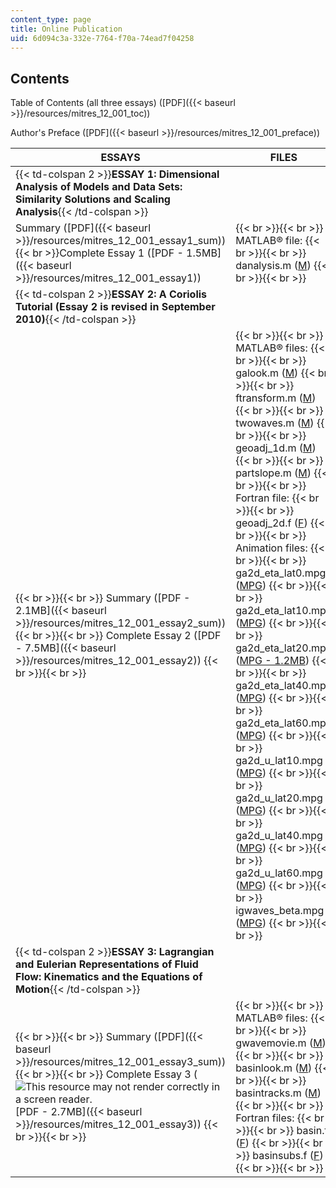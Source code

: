 ```yaml
---
content_type: page
title: Online Publication
uid: 6d094c3a-332e-7764-f70a-74ead7f04258
---
```


Contents
--------

Table of Contents (all three essays) ([PDF]({{< baseurl >}}/resources/mitres_12_001_toc))

Author's Preface ([PDF]({{< baseurl >}}/resources/mitres_12_001_preface))

| ESSAYS | FILES |
| --- | --- |
| {{< td-colspan 2 >}}**ESSAY 1: Dimensional Analysis of Models and Data Sets: Similarity Solutions and Scaling Analysis**{{< /td-colspan >}} ||
| Summary ([PDF]({{< baseurl >}}/resources/mitres_12_001_essay1_sum))  {{< br >}}Complete Essay 1 ([PDF - 1.5MB]({{< baseurl >}}/resources/mitres_12_001_essay1)) |  {{< br >}}{{< br >}} MATLAB® file: {{< br >}}{{< br >}} danalysis.m ([M](/resources/res-12-001-topics-in-fluid-dynamics-spring-2010/online-publication/danalysis.m)) {{< br >}}{{< br >}}  |
| {{< td-colspan 2 >}}**ESSAY 2: A Coriolis Tutorial (Essay 2 is revised in September 2010)**{{< /td-colspan >}} ||
|  {{< br >}}{{< br >}} Summary ([PDF - 2.1MB]({{< baseurl >}}/resources/mitres_12_001_essay2_sum)) {{< br >}}{{< br >}} Complete Essay 2 ([PDF - 7.5MB]({{< baseurl >}}/resources/mitres_12_001_essay2)) {{< br >}}{{< br >}}  |  {{< br >}}{{< br >}} MATLAB® files: {{< br >}}{{< br >}} galook.m ([M](/resources/res-12-001-topics-in-fluid-dynamics-spring-2010/online-publication/galook.m)) {{< br >}}{{< br >}} ftransform.m ([M](/resources/res-12-001-topics-in-fluid-dynamics-spring-2010/online-publication/ftransform.m)) {{< br >}}{{< br >}} twowaves.m ([M](/resources/res-12-001-topics-in-fluid-dynamics-spring-2010/online-publication/twowaves.m)) {{< br >}}{{< br >}} geoadj\_1d.m ([M](/resources/res-12-001-topics-in-fluid-dynamics-spring-2010/online-publication/geoadj_1d.m)) {{< br >}}{{< br >}} partslope.m ([M](/resources/res-12-001-topics-in-fluid-dynamics-spring-2010/online-publication/partslope.m)) {{< br >}}{{< br >}} Fortran file: {{< br >}}{{< br >}} geoadj\_2d.f ([F](/resources/res-12-001-topics-in-fluid-dynamics-spring-2010/online-publication/geoadj_2d.for)) {{< br >}}{{< br >}} Animation files: {{< br >}}{{< br >}} ga2d\_eta\_lat0.mpg ([MPG](/resources/res-12-001-topics-in-fluid-dynamics-spring-2010/online-publication/ga2d_eta_lat0.mpg)) {{< br >}}{{< br >}} ga2d\_eta\_lat10.mpg ([MPG](/resources/res-12-001-topics-in-fluid-dynamics-spring-2010/online-publication/ga2d_eta_lat10.mpg)) {{< br >}}{{< br >}} ga2d\_eta\_lat20.mpg ([MPG - 1.2MB](/resources/res-12-001-topics-in-fluid-dynamics-spring-2010/online-publication/ga2d_eta_lat20.mpg)) {{< br >}}{{< br >}} ga2d\_eta\_lat40.mpg ([MPG](/resources/res-12-001-topics-in-fluid-dynamics-spring-2010/online-publication/ga2d_eta_lat40.mpg)) {{< br >}}{{< br >}} ga2d\_eta\_lat60.mpg ([MPG](/resources/res-12-001-topics-in-fluid-dynamics-spring-2010/online-publication/ga2d_eta_lat60.mpg)) {{< br >}}{{< br >}} ga2d\_u\_lat10.mpg ([MPG](/resources/res-12-001-topics-in-fluid-dynamics-spring-2010/online-publication/ga2d_u_lat10.mpg)) {{< br >}}{{< br >}} ga2d\_u\_lat20.mpg ([MPG](/resources/res-12-001-topics-in-fluid-dynamics-spring-2010/online-publication/ga2d_u_lat20.mpg)) {{< br >}}{{< br >}} ga2d\_u\_lat40.mpg ([MPG](/resources/res-12-001-topics-in-fluid-dynamics-spring-2010/online-publication/ga2d_u_lat40.mpg)) {{< br >}}{{< br >}} ga2d\_u\_lat60.mpg ([MPG](/resources/res-12-001-topics-in-fluid-dynamics-spring-2010/online-publication/ga2d_eta_lat60.mpg)) {{< br >}}{{< br >}} igwaves\_beta.mpg ([MPG](/resources/res-12-001-topics-in-fluid-dynamics-spring-2010/online-publication/igwaves_beta.mpg)) {{< br >}}{{< br >}}  |
| {{< td-colspan 2 >}}**ESSAY 3: Lagrangian and Eulerian Representations of Fluid Flow: Kinematics and the Equations of Motion**{{< /td-colspan >}} ||
|  {{< br >}}{{< br >}} Summary ([PDF]({{< baseurl >}}/resources/mitres_12_001_essay3_sum)) {{< br >}}{{< br >}} Complete Essay 3 (![This resource may not render correctly in a screen reader.](/images/inacessible.gif)[PDF - 2.7MB]({{< baseurl >}}/resources/mitres_12_001_essay3)) {{< br >}}{{< br >}}  |  {{< br >}}{{< br >}} MATLAB® files: {{< br >}}{{< br >}} gwavemovie.m ([M](/resources/res-12-001-topics-in-fluid-dynamics-spring-2010/online-publication/gwavemovie.m)) {{< br >}}{{< br >}} basinlook.m ([M](/resources/res-12-001-topics-in-fluid-dynamics-spring-2010/online-publication/basinlook.m)) {{< br >}}{{< br >}} basintracks.m ([M](/resources/res-12-001-topics-in-fluid-dynamics-spring-2010/online-publication/basintracks.m)) {{< br >}}{{< br >}} Fortran files: {{< br >}}{{< br >}} basin.f ([F](/resources/res-12-001-topics-in-fluid-dynamics-spring-2010/online-publication/basin.for)) {{< br >}}{{< br >}} basinsubs.f ([F](/resources/res-12-001-topics-in-fluid-dynamics-spring-2010/online-publication/basinsubs.for)) {{< br >}}{{< br >}}